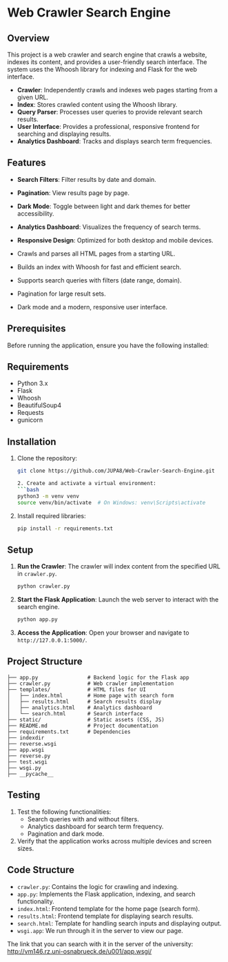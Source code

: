# Web Crawler Search Engine

## Overview
This project is a web crawler and search engine that crawls a website, indexes its content, and provides a user-friendly search interface. The system uses the Whoosh library for indexing and Flask for the web interface.


- **Crawler**: Independently crawls and indexes web pages starting from a given URL.
- **Index**: Stores crawled content using the Whoosh library.
- **Query Parser**: Processes user queries to provide relevant search results.
- **User Interface**: Provides a professional, responsive frontend for searching and displaying results.
- **Analytics Dashboard**: Tracks and displays search term frequencies.

## Features
- **Search Filters**: Filter results by date and domain.
- **Pagination**: View results page by page.
- **Dark Mode**: Toggle between light and dark themes for better accessibility.
- **Analytics Dashboard**: Visualizes the frequency of search terms.
- **Responsive Design**: Optimized for both desktop and mobile devices.

- Crawls and parses all HTML pages from a starting URL.
- Builds an index with Whoosh for fast and efficient search.
- Supports search queries with filters (date range, domain).
- Pagination for large result sets.
- Dark mode and a modern, responsive user interface.

## Prerequisites
Before running the application, ensure you have the following installed:

## Requirements

- Python 3.x
- Flask
- Whoosh
- BeautifulSoup4
- Requests
- gunicorn

## Installation
1. Clone the repository:
   ```bash
   git clone https://github.com/JUPA8/Web-Crawler-Search-Engine.git

   2. Create and activate a virtual environment:
   ```bash
   python3 -m venv venv
   source venv/bin/activate  # On Windows: venv\Scripts\activate
   ```

3. Install required libraries:
   ```bash
   pip install -r requirements.txt
   ```

## Setup
1. **Run the Crawler**:
   The crawler will index content from the specified URL in `crawler.py`.
   ```bash
   python crawler.py
   ```

2. **Start the Flask Application**:
   Launch the web server to interact with the search engine.
   ```bash
   python app.py
   ```

3. **Access the Application**:
   Open your browser and navigate to `http://127.0.0.1:5000/`.

## Project Structure
```
├── app.py                # Backend logic for the Flask app
├── crawler.py            # Web crawler implementation
├── templates/            # HTML files for UI
│   ├── index.html        # Home page with search form
│   ├── results.html      # Search results display
│   ├── analytics.html    # Analytics dashboard
│   └── search.html       # Search interface
├── static/               # Static assets (CSS, JS)
├── README.md             # Project documentation
├── requirements.txt      # Dependencies
├── indexdir
├── reverse.wsgi
├── app.wsgi 
├── reverse.py
├── test.wsgi 
├── wsgi.py
├── __pycache__                        
```

## Testing
1. Test the following functionalities:
   - Search queries with and without filters.
   - Analytics dashboard for search term frequency.
   - Pagination and dark mode.
2. Verify that the application works across multiple devices and screen sizes.


## Code Structure
- `crawler.py`: Contains the logic for crawling and indexing.
- `app.py`: Implements the Flask application, indexing, and search functionality.
- `index.html`: Frontend template for the home page (search form).
- `results.html`: Frontend template for displaying search results.
- `search.html`: Template for handling search inputs and displaying output.
- `wsgi.app`: We run through it in the server to view our page.

The link that you can search with it in the server of the university: http://vm146.rz.uni-osnabrueck.de/u001/app.wsgi/


